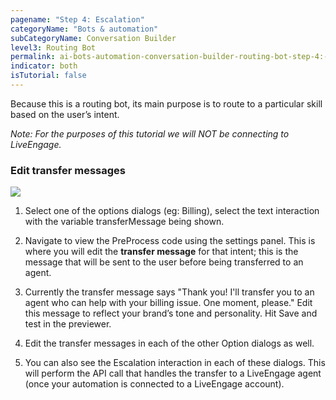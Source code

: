 ```yaml
---
pagename: "Step 4: Escalation"
categoryName: "Bots & automation"
subCategoryName: Conversation Builder
level3: Routing Bot
permalink: ai-bots-automation-conversation-builder-routing-bot-step-4:-escalation.html
indicator: both
isTutorial: false
---
```


Because this is a routing bot, its main purpose is to route to a particular skill based on the user’s intent.

*Note: For the purposes of this tutorial we will NOT be connecting to LiveEngage.*

### Edit transfer messages

<img src="img/conversationimages/image_38.png" >

1. Select one of the options dialogs (eg: Billing), select the text interaction with the variable transferMessage being shown.

2. Navigate to view the PreProcess code using the settings panel. This is where you will edit the **transfer message** for that intent; this is the message that will be sent to the user before being transferred to an agent.

3. Currently the transfer message says "Thank you! I'll transfer you to an agent who can help with your billing issue. One moment, please." Edit this message to reflect your brand’s tone and personality. Hit Save and test in the previewer.

4. Edit the transfer messages in each of the other Option dialogs as well.

5. You can also see the Escalation interaction in each of these dialogs. This will perform the API call that handles the transfer to a LiveEngage agent (once your automation is connected to a LiveEngage account).

